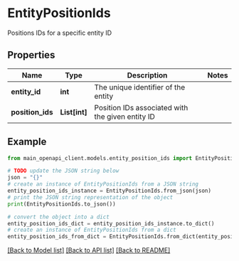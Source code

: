 # EntityPositionIds

Positions IDs for a specific entity ID

## Properties

Name | Type | Description | Notes
------------ | ------------- | ------------- | -------------
**entity_id** | **int** | The unique identifier of the entity | 
**position_ids** | **List[int]** | Position IDs associated with the given entity ID | 

## Example

```python
from main_openapi_client.models.entity_position_ids import EntityPositionIds

# TODO update the JSON string below
json = "{}"
# create an instance of EntityPositionIds from a JSON string
entity_position_ids_instance = EntityPositionIds.from_json(json)
# print the JSON string representation of the object
print(EntityPositionIds.to_json())

# convert the object into a dict
entity_position_ids_dict = entity_position_ids_instance.to_dict()
# create an instance of EntityPositionIds from a dict
entity_position_ids_from_dict = EntityPositionIds.from_dict(entity_position_ids_dict)
```
[[Back to Model list]](../README.md#documentation-for-models) [[Back to API list]](../README.md#documentation-for-api-endpoints) [[Back to README]](../README.md)



